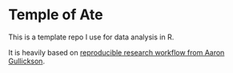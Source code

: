 # Temple of Ate

This is a template repo I use for data analysis in R.

It is heavily based on [reproducible research workflow from Aaron Gullickson](https://github.com/AaronGullickson/research-template).
